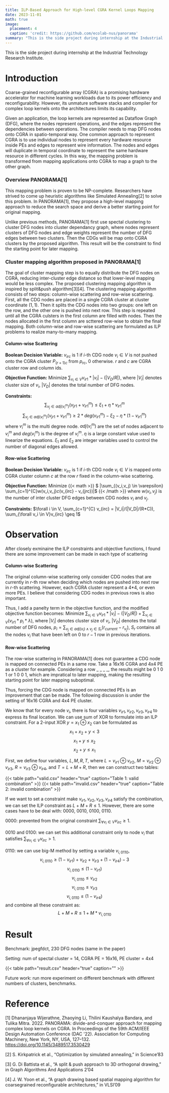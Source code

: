 ```yaml
---
title: ILP-Based Approach for High-level CGRA Kernel Loops Mapping  
date: 2023-11-01
math: true
image:
  placement: 4
  caption: 'credit: https://github.com/ecolab-nus/panorama'
summary: "This is the side project during internship at the Industrial Technology Research Institute."
---
```

This is the side project during internship at the Industrial Technology Research Institute. 
<!-- When researching on CGRA mapping problem, I happened to read PANORAMA[1] and found some improvement could be made in the integer-linear programming (ILP) problem defined in the paper.   -->

# Introduction
Coarse-grained reconfigurable array (CGRA) is a promising hardware accelerator for machine learning workloads due to its power efficiency and reconfigurability. However, its unmature software stacks and compiler for complex loop kernels onto the architectures limits its capability. 

Given an application, the loop kernels are represented as Dataflow Graph (DFG), where the nodes represent operations, and the edges represent the dependencies between operations. The compiler needs to map DFG nodes onto CGRA in spatio-temporal way. One common approach to represent CGRA is to use individual nodes to represent every hardware resource inside PEs and edges to represent wire information. The nodes and edges will duplicate in temporal coordinate to represent the same hardware resource in different cycles. In this way, the mapping problem is transformed from mapping applications onto CGRA to map a graph to the other graph. 

### Overview PANORAMA[1]
This mapping problem is proven to be NP-complete. Researchers have strived to come up heuristic algorithms like Simulated Annealing[2] to solve this problem. In PANORAMA[1], they propose a high-level mapping approach to reduce the search space and derive a better starting point for original mapping.

Unlike previous methods, PANORAMA[1] first use spectal clustering to cluster DFG nodes into cluster dependancy graph, where nodes represent clusters of DFG nodes and edge weights represent the number of DFG edges between two clusters. Then the CDGs will be map onto CGRA clusters by the proposed algorithm. This result will be the constraint to find the starting point for later mapping. 

### Cluster mapping algorithm proposed in PANORAMA[1]
The goal of cluster mapping step is to equally distribute the DFG nodes on CGRA, reducing inter-cluster edge distance so that lower-level mapping would be less complex. The proposed clustering mapping algorithm is inspired by split&push algorithm[3][4]. The clustering mapping algorithm consists of two steps: column-wise scattering and row-wise scattering. First, all the CDG nodes are placed in a single CGRA cluster at cluster coordinate $(1,1)$. Then it splits the CDG nodes into two groups: one left on the row, and the other one is pushed into next row. This step is repeated until all the CGRA culsters in the first column are filled with nodes. 
Then the nodes allocated in the first column are scttered row-wise to obtain the final mapping. Both column-wise and row-wise scattering are formulated as ILP problems to realize many-to-many mapping. 

#### Column-wise Scattering 

**Boolean Decision Variable:** $v_{irc}$ is 1 if $i$-th CDG node $v_i \in V$ is not pushed onto the CGRA cluster $P_{(r+1)c}$ from $p_{rc}$, 0 otherwise. $r$ and $c$ are CGRA cluster row and column ids. 

**Objective Function:** Minimize $\sum_{v_i \in V}v_{ir1}*|v_i|-(|V_D / R|)$, where $|V_i|$ denotes cluster size of $v_i$, $|V_D|$ denotes the total number of DFG nodes.

**Constraints:** 
$$ \sum_{v_j \in adj(v_i^m)} (v_{jr1}+v_{ir1}^m) \leq \xi_1 + \eta * v_{ir1}^m$$
$$ \sum_{v_j \in adj(v_i^m)} (v_{jr1}+v_{ir1}^m) \geq 2 * deg(v_{ir1}^m) - \xi_2 - \eta * (1 - v_{ir1}^m)$$
where $v_i^m$ is the multi degree node. $adj(v_i^m)$ are the set of nodes adjacent to $v_i^m$ and $deg(v_i^m)$ is the degree of $v_i^m$. $\eta$ is a large constant value used to linearize the equations. $\xi_1$ and $\xi_2$ are integer variables used to control the number of diagonal edges allowed. 

#### Row-wise Scattering 

**Boolean Decision Variable:** $v_{irc}$ is 1 if $i$-th CDG node $v_i \in V$ is mapped onto CGRA cluster column $c$ at the row $r$ fixed in the column-wise scattering.

**Objective Function:** Minimize 
{{< math >}}
$ |\sum_{(v_i,v_j) \in \varepsilon} \sum_{c=1}^{C}w(v_i,v_j)*c*(v_{irc} - v_{jrc})|$
{{< /math >}}
where $w(v_i, v_j)$ is the number of inter cluster DFG edges between CDG nodes $v_i$ and $v_j$. 

**Constraints:** $\forall i \in V, \sum_{c=1}^{C} v_{irc} = |V_i|/(|V_D|/(R*C)), \sum_{\forall v_i \in V}v_{irc} \geq 1$
# Observation
After closely exminaine the ILP constraints and objective functions, I found there are some improvement can be made in each type of scattering
#### Column-wise Scattering
The original column-wise scattering only consider CDG nodes that are currently in $r$-th row when deciding which nodes are pushed into next row in $r$-th scattering. However, each CGRA cluster represent a 4*4, or even more PEs. I believe that considering CDG nodes in previous rows is also important.

Thus, I add a panelty term in the objective function, and the modified objective function becomes: Minimize $\sum_{v_i \in V}v_{ir1}*|v_i|-(|V_D / R|) + \sum_{v_i \in V} (v_{ir1} * p_i * \lambda)$, where $|V_i|$ denotes cluster size of $v_i$, $|V_D|$ denotes the total number of DFG nodes, $p_i = \sum_{v_j \in adj(v_i) \land v_j \in S_r}(r_{current} - r_{v_j})$, $S_r$ contains all the nodes $v_i$ that have been left on 0 to $r-1$ row in previous iterations.


#### Row-wise Scattering 
The row-wise scattering in PANORAMA[1] does not guarantee a CDG node is mapped on connected PEs in a same row. Take a 16x16 CGRA and 4x4 PE as a cluster for example. Considering a row _ _ _ _, the results might be 0 1 0 1 or 1 0 0 1, which are impratical to later mapping, making the resulting starting point for later mapping suboptimal. 

Thus, forcing the CDG node is mapped on connected PEs is an improvement that can be made. The following discussion is under the setting of 16x16 CGRA and 4x4 PE cluster. 

We know that for every node $v_i$, there is four variables $v_{ir1}, v_{ir2}, v_{ir3}, v_{ir4}$ to express its final location. We can use sum of XOR to formulate into an ILP constraint. For a 2-input XOR $y= x_1 \oplus x_2$ can be formulated as 
$$ x_1+x_2+y < 3$$
$$ x_1 + y \leqslant x_2$$
$$ x_2 + y \leqslant x_1$$

First, we define four variables, $L, M, R, T$, where $L=v_{ir1} \oplus v_{ir2}$, $M=v_{ir2} \oplus v_{ir3}$, $R=v_{ir3} \oplus v_{ir4}$, and $T = L + M + R$, then we can construct two tables:   

{{< table path="valid.csv" header="true" caption="Table 1: valid combination" >}}
{{< table path="invalid.csv" header="true" caption="Table 2: invalid combination" >}}

If we want to set a constraint make ${v_{ir1}, v_{ir2}, v_{ir3}, v_{ir4}}$ satisfy the combination, we can set the ILP constraint as $L+M+R \leqslant 1$. However, there are some cases have to be deal with: 0000, 0010, 0100, 0110.

0000: prevented from the original constraint $\sum_{\forall v_i \in V}v_{irc} \geq 1$.

0010 and 0100: we can set this additional constraint only to node $v_i$ that satisfies $\sum_{\forall v_i \in V}v_{irc} > 1$.

0110: we can use big-M method by setting a variable $v_{i,0110}$,
$$v_{i,0110} \geqslant (1-v_{ir1}) + v_{ir2} + v_{ir3} + (1-v_{ir4}) - 3 $$
$$v_{i,0110} \leqslant (1-v_{ir1})$$
$$v_{i,0110} \leqslant v_{ir2}$$
$$v_{i,0110} \leqslant v_{ir3}$$
$$v_{i,0110} \leqslant (1-v_{ir4})$$
and combine all these constraint as:
$$L+M+R \leqslant 1 + M* v_{i,0110}$$
# Result
Benchmark: jpegfdct, 230 DFG nodes (same in the paper)

Setting: num of spectal cluster = 14, CGRA PE = 16x16, PE cluster = 4x4

{{< table path="result.csv" header="true" caption="" >}}

Future work: 
run more experiment on different benchmark with different numbers of clusters, benchmarks.
# Reference 
[1] Dhananjaya Wijerathne, Zhaoying Li, Thilini Kaushalya Bandara, and Tulika Mitra. 2022. PANORAMA: divide-and-conquer approach for mapping complex loop kernels on CGRA. In Proceedings of the 59th ACM/IEEE Design Automation Conference (DAC '22). Association for Computing Machinery, New York, NY, USA, 127–132. https://doi.org/10.1145/3489517.3530429

[2] S. Kirkpatrick et al., “Optimization by simulated  annealing,” in Science’83

[3] G. Di Battista et al., “A split & push approach to 3D orthogonal drawing,” in Graph Algorithms And Applications 2’04

[4] J. W. Yoon et al., “A graph drawing based spatial mapping algorithm for coarsegrained reconfigurable architectures,” in VLSI’09